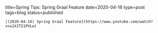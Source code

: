 
title=Spring Tips: Spring Graal Feature
date=2020-04-16
type=post
tags=blog
status=published
~~~~~~
[(2020-04-16) Spring Graal Feature](https://www.youtube.com/watch?v=u1XJTI1PVLw) 
            
